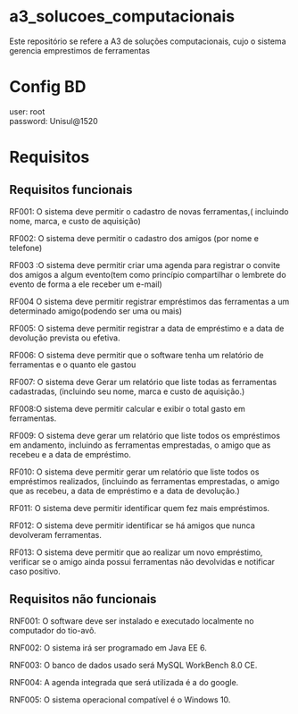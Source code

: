 # a3_solucoes_computacionais
Este repositório se refere a A3 de soluções computacionais, cujo o sistema gerencia emprestimos de ferramentas

# Config BD
user: root <br>
password: Unisul@1520

# Requisitos
## Requisitos funcionais

RF001: O sistema deve permitir o cadastro de novas ferramentas,( incluindo nome, marca,  e custo de aquisição)

RF002: O sistema deve permitir o cadastro dos amigos (por nome e
telefone)

RF003 :O sistema deve permitir criar uma agenda para registrar o convite dos amigos a algum evento(tem como princípio compartilhar o lembrete do evento de forma a ele receber um e-mail)

RF004 O sistema deve permitir registrar empréstimos das ferramentas a um determinado amigo(podendo ser uma ou mais) 

RF005: O sistema deve permitir registrar a data de empréstimo e a data de devolução prevista ou efetiva.

RF006: O sistema deve permitir que o software tenha um relatório de ferramentas e o quanto ele gastou

RF007: O sistema deve Gerar um relatório que liste todas as ferramentas cadastradas, (incluindo seu nome, marca e custo de aquisição.)

RF008:O sistema deve permitir calcular e exibir o total gasto em ferramentas.

RF009: O sistema deve gerar um relatório que liste todos os empréstimos em andamento, incluindo as ferramentas emprestadas, o amigo que as recebeu e a data de empréstimo.

RF010: O sistema deve permitir gerar um relatório que liste todos os empréstimos realizados, (incluindo as ferramentas emprestadas, o amigo que as recebeu, a data de empréstimo e a data de devolução.)

RF011: O sistema deve permitir identificar quem fez mais empréstimos.

RF012: O sistema deve permitir identificar se há amigos que nunca devolveram ferramentas.

RF013: O sistema deve permitir que ao realizar um novo empréstimo, verificar se o amigo ainda possui ferramentas não devolvidas e notificar caso positivo.

## Requisitos não funcionais

RNF001: O software deve ser instalado e executado localmente no computador do tio-avô.

RNF002: O sistema irá ser programado em Java EE 6.

RNF003: O banco de dados usado será MySQL WorkBench 8.0 CE.

RNF004: A agenda integrada que será utilizada é a do google.

RNF005: O sistema operacional compatível é o Windows 10.
